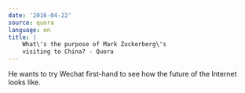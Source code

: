 ```yaml
---
date: '2016-04-22'
source: quora
language: en
title: |
    What\'s the purpose of Mark Zuckerberg\'s
    visiting to China? - Quora
---
```


He wants to try Wechat first-hand to see how the future of the Internet
looks like.
